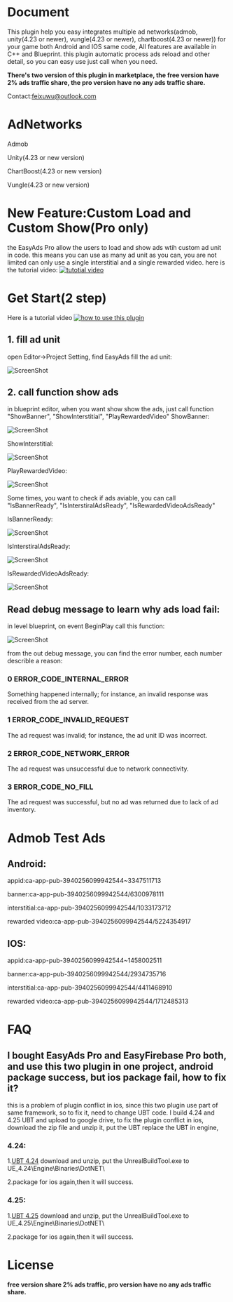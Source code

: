 # Document

This plugin help you easy integrates multiple ad networks(admob, unity(4.23 or newer), vungle(4.23 or newer), chartboost(4.23 or newer)) for your game both Android and IOS same code,
All features are available in C++ and Blueprint. this plugin automatic process ads reload and other detail, so
 you can easy use just call when you need.
 
 **There's two version of this plugin in marketplace, the free version have 2% ads traffic share, the pro version have no any ads traffic share.**
 
 Contact:feixuwu@outlook.com
 
 # AdNetworks
 Admob
 
 Unity(4.23 or new version)
 
 ChartBoost(4.23 or new version)
 
 Vungle(4.23 or new version)
 
 # New Feature:Custom Load and Custom Show(Pro only)
   the EasyAds Pro allow the users to load and show ads wtih custom ad unit in code. this means you can use as many ad unit as you can,
 you are not limited can only use a single interstitial and a single rewarded video.
 here is the tutorial video:  [![tutotial video](https://i9.ytimg.com/vi/vI-uF5lHc64/mq2.jpg?sqp=CMGGuPQF&rs=AOn4CLA_luwU7Yu1ml9RuBCHTIsEQoG8QQ)](https://youtu.be/vI-uF5lHc64)
 
 # Get Start(2 step)
 
 Here is a tutorial video 
 [![how to use this plugin](https://i9.ytimg.com/vi/uoAdOpi1wCQ/mq2.jpg?sqp=COWCuPQF&rs=AOn4CLCl0FDi22YcRvuEfQVZtjW6gQjGsQ)](https://youtu.be/uoAdOpi1wCQ)
 
 ## 1. fill ad unit
   open Editor->Project Setting, find EasyAds fill the ad unit:
 
  ![ScreenShot](img/setting.PNG)
  
  
 ## 2. call function show ads
 in blueprint editor, when you want show show the ads, just call function "ShowBanner", "ShowInterstitial", "PlayRewardedVideo"
  ShowBanner:
  
  ![ScreenShot](img/showbanner.PNG)
  
  ShowInterstitial:
  
  ![ScreenShot](img/showinterstital.PNG)
  
  PlayRewardedVideo:
  
  ![ScreenShot](img/playvideo.PNG)
  
 Some times, you want to check if ads aviable, you can call "IsBannerReady", "IsInterstiralAdsReady", "IsRewardedVideoAdsReady"
  
  IsBannerReady:
  
  ![ScreenShot](img/checkBaner.PNG)
  
  IsInterstiralAdsReady:
  
   ![ScreenShot](img/checkInterstital.PNG)
   
  IsRewardedVideoAdsReady:
  
   ![ScreenShot](img/checkvideo.PNG)
   
   ## Read debug message to learn why ads load fail:
   
   in level blueprint, on event BeginPlay call this function:
   
  ![ScreenShot](img/debug.png)
  
  from the out debug message, you can find the error number, each number describle a reason:
  
  ### 0 ERROR_CODE_INTERNAL_ERROR
  
  Something happened internally; for instance, an invalid response was received from the ad server.
  
  ### 1 ERROR_CODE_INVALID_REQUEST
  
  The ad request was invalid; for instance, the ad unit ID was incorrect.
  
  ### 2 ERROR_CODE_NETWORK_ERROR
  
  The ad request was unsuccessful due to network connectivity.
  
  ### 3 ERROR_CODE_NO_FILL
  
  The ad request was successful, but no ad was returned due to lack of ad inventory.
  
# Admob Test Ads

## Android: 

appid:ca-app-pub-3940256099942544~3347511713

banner:ca-app-pub-3940256099942544/6300978111

interstitial:ca-app-pub-3940256099942544/1033173712

rewarded video:ca-app-pub-3940256099942544/5224354917

## IOS: 

appid:ca-app-pub-3940256099942544~1458002511

banner:ca-app-pub-3940256099942544/2934735716

interstitial:ca-app-pub-3940256099942544/4411468910

rewarded video:ca-app-pub-3940256099942544/1712485313

# FAQ
 
## I bought EasyAds Pro and EasyFirebase Pro both, and use this two plugin in one project, android package success, but ios package fail, how to fix it?
  this is a problem of plugin conflict in ios, since this two plugin use part of same framework, so to fix it, need to change UBT code.
  I build 4.24 and 4.25 UBT and upload to google drive, to fix the plugin conflict in ios, download the zip file and unzip it, put the UBT replace the UBT in engine,
### 4.24:
 1.[UBT 4.24](https://drive.google.com/file/d/1hA12ZzBzJJgKZZNspeYTZplanKomNz6_/view?usp=sharing)
 download and unzip, put the UnrealBuildTool.exe to 
 UE_4.24\Engine\Binaries\DotNET\
 
 2.package for ios again,then it will success.

### 4.25:
1.[UBT 4.25](https://drive.google.com/file/d/1wxWlS-UcAxG03EqC1vPzsjUszov8iCJY/view?usp=sharing)
download and unzip, put the UnrealBuildTool.exe to 
UE_4.25\Engine\Binaries\DotNET\

2.package for ios again,then it will success.


# License
   **free version share 2% ads traffic, pro version have no any ads traffic share.**
  
